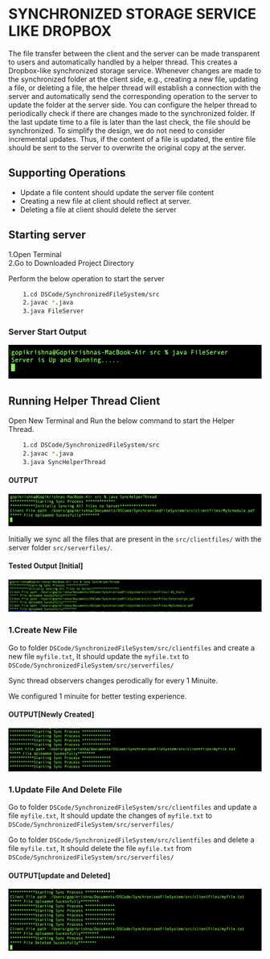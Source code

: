 # SYNCHRONIZED STORAGE SERVICE LIKE DROPBOX
The file transfer between the client and the server can be made transparent to users and automatically handled by a helper thread. This creates a Dropbox-like synchronized storage service. Whenever changes are made to the synchronized folder at the client side, e.g., creating a new file, updating a file, or deleting a file, the helper thread will establish a connection with the server and automatically send the corresponding operation to the server to update the folder at the server side. You can configure the helper thread to periodically check if there are changes made to the synchronized folder. If the last update time to a file is later than the last check, the file should be synchronized. To simplify the design, we do not need to consider incremental updates. Thus, if the content of a file is updated, the entire file should be sent to the server to overwrite the original copy at the server.  


## Supporting Operations
* Update a file content should update the server file content
* Creating a new file at client should reflect at server.
* Deleting a file at client should delete the server

## Starting server
1.Open Terminal <br>
2.Go to Downloaded Project Directory

Perform the below operation to start the server

```bash
	1.cd DSCode/SynchronizedFileSystem/src
	2.javac *.java
	3.java FileServer
```
### Server Start Output

![Screenshot](server.png)

## Running Helper Thread Client

Open New Terminal and Run the below command to start the Helper Thread.

```bash
	1.cd DSCode/SynchronizedFileSystem/src
	2.javac *.java
	3.java SyncHelperThread
```
#### OUTPUT
![Screenshot](Client.png)

Initially we sync all the files that are present in the `src/clientfiles/` with the server folder `src/serverfiles/`.

#### Tested Output [Initial]
![Screenshot](initial.png)

### 1.Create New File

Go to folder `DSCode/SynchronizedFileSystem/src/clientfiles` and create a new file `myfile.txt`, It should update the `myfile.txt` to `DSCode/SynchronizedFileSystem/src/serverfiles/` 

Sync thread observers changes perodically for every 1 Minuite.

We configured 1 minuite for better testing experience.

#### OUTPUT[Newly Created]
![Screenshot](createnewfile.png)

### 1.Update File And Delete File

Go to folder `DSCode/SynchronizedFileSystem/src/clientfiles` and update a file `myfile.txt`, It should update the changes of `myfile.txt` to `DSCode/SynchronizedFileSystem/src/serverfiles/` 

Go to folder `DSCode/SynchronizedFileSystem/src/clientfiles` and delete a file `myfile.txt`, It should delete the file `myfile.txt` from `DSCode/SynchronizedFileSystem/src/serverfiles/` 


#### OUTPUT[update and Deleted]
![Screenshot](updatedelete.png)

